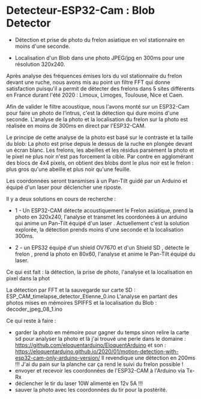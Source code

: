 # Detecteur-ESP32-Cam : Blob Detector

- Détection et prise de photo du frelon asiatique en vol stationnaire en moins d'une seconde.

- Localisation d'un Blob dans une photo JPEG/jpg en 300ms pour une résolution 320x240.

Après analyse des fréquences émises lors du vol stationnaire du frelon devant une ruche, 
nous avons mis au point un filtre FFT qui donne satisfaction puisqu'il a permit de détecter des frelons dans 5 sites différents en France durant l'été 2020 : Limoux, Limoges, Toulouse, Nice et Caen. 

Afin de valider le filtre acoustique, nous l'avons monté sur un ESP32-Cam pour faire un photo de l'intrus, c'est la détection qui dure moins d'une seconde.
L'analyse de la photo et la localisation du frelon sur la photo est réalisée en moins de 300ms en direct par l'ESP32-CAM.

Le principe de cette analyse de la photo est basé sur le contraste et la taille du blob:
La photo est prise depuis le dessus de la ruche en plongée devant un écran blanc.
Les frelons, les abeilles et les résidus parsèment la photo et le pixel ne plus noir n'est pas forcement la cible.
Par contre en agglomérant des blocs de 4x4 pixels, on obtient des blobs dont le plus noir est le frelon : plus gros qu'une abeille et plus noir qu'une feuille.

Les coordonnées seront transmises à un Pan-Tilt guidé par un Arduino et équipé d'un laser pour déclencher une riposte.

Il y a deux solutions en cours de  recherche :

- 1 -  Un ESP32-CAM détecte acoustiquement le Frelon asiatique, prend la photo en 320x240, l'analyse et transmet les coordonées à un arduino qui  anime un Pan-Tilt équipé d'un laser . Actuellement c'est la solution explorée, la détection prends moins d'une seconde et la localisation 300ms.

- 2 - un EPS32 équipé d'un shield OV7670 et d'un Shield SD ,  détecte le frelon , prend la photo en 80x60, l'analyse et anime le Pan-Tilt équipé du laser.   

Ce qui est fait : la détection, la prise de photo, l'analyse et la localisation en pixel dans la phot

La détection par FFT et la sauvegarde sur carte SD :  ESP_CAM_timelapse_detector_Etienne_0.ino 
L'analyse en partant des photos mises en mémoires SPIFFS et la localisation du Blob : decoder_jpeg_08_1.ino 

Ce qui reste à faire :
- garder la photo en mémoire pour gagner du temps sinon relire la carte sd pour analyser la photo
et là j'ai trouvé une perle dans le domaine :  https://github.com/eloquentarduino/EloquentArduino
et son : https://eloquentarduino.github.io/2020/01/motion-detection-with-esp32-cam-only-arduino-version/
Il revendique une détection en 200ms !!! J'ai du pain sur la planche car ça rend le suivi du frelon possible !
- envoyer et recevoir les coordonnées  de l'ESP32-CAM à l'Arduino via Tx-Rx
- déclencher le tir du laser 10W alimenté en 12v 5A !!!
- sauver la photo avec les coordonnées du tir pour la postérité.
